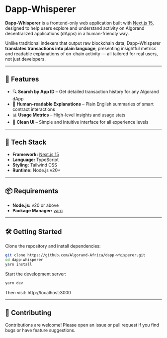 # Dapp-Whisperer

**Dapp-Whisperer** is a frontend-only web application built with [Next.js 15](https://nextjs.org/blog/next-15), designed to help users explore and understand activity on Algorand decentralized applications (dApps) in a human-friendly way.

Unlike traditional indexers that output raw blockchain data, Dapp-Whisperer **translates transactions into plain language**, presenting insightful metrics and readable explanations of on-chain activity — all tailored for real users, not just developers.

---

## 🚀 Features

- 🔍 **Search by App ID** – Get detailed transaction history for any Algorand dApp
- 🧠 **Human-readable Explanations** – Plain English summaries of smart contract interactions
- 📊 **Usage Metrics** – High-level insights and usage stats
- 🧭 **Clean UI** – Simple and intuitive interface for all experience levels

---

## 🧱 Tech Stack

- **Framework:** [Next.js 15](https://nextjs.org)
- **Language:** TypeScript
- **Styling:** Tailwind CSS
- **Runtime:** Node.js v20+

---

## 📦 Requirements

- **Node.js:** v20 or above  
- **Package Manager:** [yarn](https://yarnpkg.com)

---

## 🛠️ Getting Started

Clone the repository and install dependencies:

```bash
git clone https://github.com/Algorand-Africa/dapp-whisperer.git
cd dapp-whisperer
yarn install
```

Start the development server:

```bash
yarn dev
```
Then visit: http://localhost:3000

---

## 🤝 Contributing
Contributions are welcome! Please open an issue or pull request if you find bugs or have feature suggestions.

